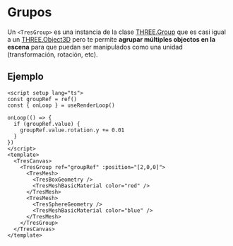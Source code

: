 # Grupos

Un `<TresGroup>` es una instancia de la clase [THREE.Group](https://threejs.org/docs/#api/en/objects/Group) que es casi igual a un [THREE.Object3D](https://threejs.org/docs/#api/en/objects/Object3D) pero te permite **agrupar múltiples objectos en la escena** para que puedan ser manipulados como una unidad (transformación, rotación, etc).

<StackBlitzEmbed projectId="tresjs-groups" />

## Ejemplo

```vue{13,22}
<script setup lang="ts">
const groupRef = ref()
const { onLoop } = useRenderLoop()

onLoop(() => {
  if (groupRef.value) {
    groupRef.value.rotation.y += 0.01
  }
})
</script>
<template>
  <TresCanvas>
    <TresGroup ref="groupRef" :position="[2,0,0]">
      <TresMesh>
        <TresBoxGeometry />
        <TresMeshBasicMaterial color="red" />
      </TresMesh>
      <TresMesh>
        <TresSphereGeometry />
        <TresMeshBasicMaterial color="blue" />
      </TresMesh>
    </TresGroup>
  </TresCanvas>
</template>
```
